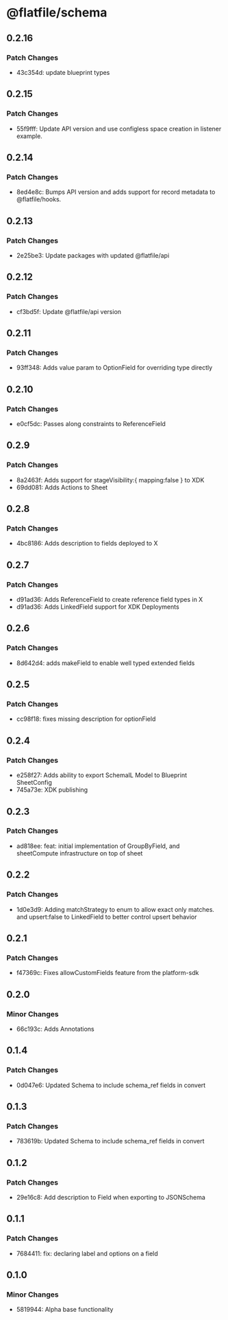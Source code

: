 # @flatfile/schema

## 0.2.16

### Patch Changes

- 43c354d: update blueprint types

## 0.2.15

### Patch Changes

- 55f9fff: Update API version and use configless space creation in listener example.

## 0.2.14

### Patch Changes

- 8ed4e8c: Bumps API version and adds support for record metadata to @flatfile/hooks.

## 0.2.13

### Patch Changes

- 2e25be3: Update packages with updated @flatfile/api

## 0.2.12

### Patch Changes

- cf3bd5f: Update @flatfile/api version

## 0.2.11

### Patch Changes

- 93ff348: Adds value param to OptionField for overriding type directly

## 0.2.10

### Patch Changes

- e0cf5dc: Passes along constraints to ReferenceField

## 0.2.9

### Patch Changes

- 8a2463f: Adds support for stageVisibility:{ mapping:false } to XDK
- 69dd081: Adds Actions to Sheet

## 0.2.8

### Patch Changes

- 4bc8186: Adds description to fields deployed to X

## 0.2.7

### Patch Changes

- d91ad36: Adds ReferenceField to create reference field types in X
- d91ad36: Adds LinkedField support for XDK Deployments

## 0.2.6

### Patch Changes

- 8d642d4: adds makeField to enable well typed extended fields

## 0.2.5

### Patch Changes

- cc98f18: fixes missing description for optionField

## 0.2.4

### Patch Changes

- e258f27: Adds ability to export SchemaIL Model to Blueprint SheetConfig
- 745a73e: XDK publishing

## 0.2.3

### Patch Changes

- ad818ee: feat: initial implementation of GroupByField, and sheetCompute infrastructure on top of sheet

## 0.2.2

### Patch Changes

- 1d0e3d9: Adding matchStrategy to enum to allow exact only matches. and upsert:false to LinkedField to better control upsert behavior

## 0.2.1

### Patch Changes

- f47369c: Fixes allowCustomFields feature from the platform-sdk

## 0.2.0

### Minor Changes

- 66c193c: Adds Annotations

## 0.1.4

### Patch Changes

- 0d047e6: Updated Schema to include schema_ref fields in convert

## 0.1.3

### Patch Changes

- 783619b: Updated Schema to include schema_ref fields in convert

## 0.1.2

### Patch Changes

- 29e16c8: Add description to Field when exporting to JSONSchema

## 0.1.1

### Patch Changes

- 7684411: fix: declaring label and options on a field

## 0.1.0

### Minor Changes

- 5819944: Alpha base functionality
